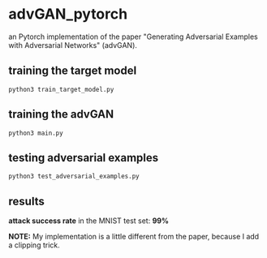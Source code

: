 # advGAN_pytorch
an Pytorch implementation of the paper "Generating Adversarial Examples with Adversarial Networks" (advGAN).

## training the target model

```shell
python3 train_target_model.py
```

## training the advGAN

```shell
python3 main.py
```

## testing adversarial examples

```shell
python3 test_adversarial_examples.py
```

## results

**attack success rate** in the MNIST test set: **99%**

**NOTE:** My implementation is a little different from the paper, because I add a clipping trick.